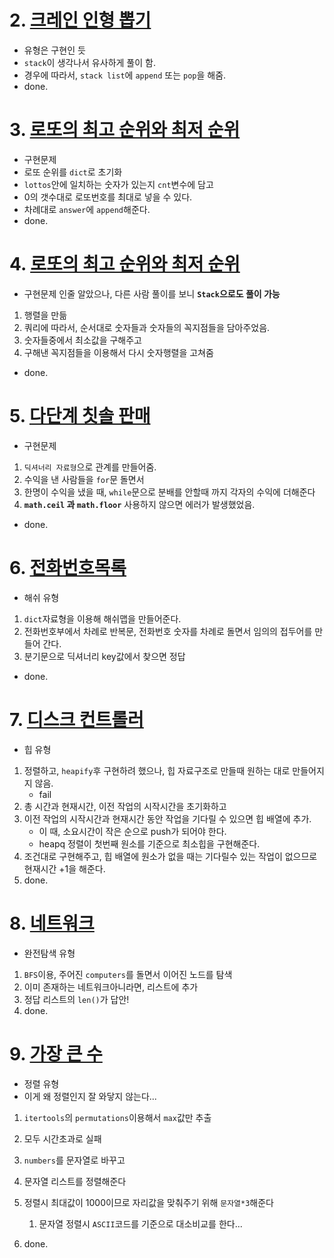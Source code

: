 # 2. <a href="https://school.programmers.co.kr/learn/courses/30/lessons/64061">크레인 인형 뽑기</a>
- 유형은 구현인 듯
- `stack`이 생각나서 유사하게 풀이 함.
- 경우에 따라서, `stack list`에 `append` 또는 `pop`을 해줌.
- done.

# 3. <a href="https://school.programmers.co.kr/learn/courses/30/lessons/64061">로또의 최고 순위와 최저 순위</a>
- 구현문제
- 로또 순위를 `dict`로 초기화
- `lottos`안에 일치하는 숫자가 있는지 `cnt`변수에 담고
- 0의 갯수대로 로또번호를 최대로 넣을 수 있다.
- 차례대로 `answer`에 `append`해준다.
- done.

# 4. <a href="https://school.programmers.co.kr/learn/courses/30/lessons/64061">로또의 최고 순위와 최저 순위</a>
- 구현문제 인줄 알았으나, 다른 사람 풀이를 보니 **`Stack`으로도 풀이 가능**
1. 행렬을 만듦
2. 쿼리에 따라서, 순서대로 숫자들과 숫자들의 꼭지점들을 담아주었음.
3. 숫자들중에서 최소값을 구해주고
4. 구해낸 꼭지점들을 이용해서 다시 숫자행렬을 고쳐줌
- done.

# 5. <a href="https://school.programmers.co.kr/learn/courses/30/lessons/77486">다단계 칫솔 판매</a>
- 구현문제
1. `딕셔너리 자료형`으로 관계를 만들어줌.
2. 수익을 낸 사람들을 `for`문 돌면서
3. 한명이 수익을 냈을 때, `while`문으로 분배를 안할때 까지 각자의 수익에 더해준다
4. **`math.ceil` 과 `math.floor`** 사용하지 않으면 에러가 발생했었음.
- done.

# 6. <a href="https://school.programmers.co.kr/learn/courses/30/lessons/42577">전화번호목록</a>
- 해쉬 유형
1. `dict`자료형을 이용해 해쉬맵을 만들어준다.
2. 전화번호부에서 차례로 반복문, 전화번호 숫자를 차례로 돌면서 임의의 접두어를 만들어 간다.
3. 분기문으로 딕셔너리 key값에서 찾으면 정답
- done.
  
# 7. <a href="https://school.programmers.co.kr/learn/courses/30/lessons/42627">디스크 컨트롤러</a>
- 힙 유형
1. 정렬하고, `heapify`후 구현하려 했으나, 힙 자료구조로 만들때 원하는 대로 만들어지지 않음.
   - fail
2. 총 시간과 현재시간, 이전 작업의 시작시간을 초기화하고
3. 이전 작업의 시작시간과 현재시간 동안 작업을 기다릴 수 있으면 힙 배열에 추가.
   - 이 때, 소요시간이 작은 순으로 push가 되어야 한다.
   - heapq 정렬이 첫번째 원소를 기준으로 최소힙을 구현해준다.
4. 조건대로 구현해주고, 힙 배열에 원소가 없을 때는 기다릴수 있는 작업이 없으므로 현재시간 +1을 해준다.
5. done.

# 8. <a href="https://school.programmers.co.kr/learn/courses/30/lessons/43162">네트워크</a>
- 완전탐색 유형
1. `BFS`이용, 주어진 `computers`를 돌면서 이어진 노드를 탐색
2. 이미 존재하는 네트워크아니라면, 리스트에 추가
3. 정답 리스트의 `len()`가 답안!
4. done.

# 9. <a href="https://school.programmers.co.kr/learn/courses/30/lessons/42746">가장 큰 수</a>
- 정렬 유형
- 이게 왜 정렬인지 잘 와닿지 않는다...
1. `itertools`의 `permutations`이용해서 `max`값만 추출
2. 모두 시간초과로 실패

1. `numbers`를 문자열로 바꾸고
2. 문자열 리스트를 정렬해준다
3. 정렬시 최대값이 1000이므로 자리값을 맞춰주기 위해 `문자열*3`해준다
   1. 문자열 정렬시 `ASCII`코드를 기준으로 대소비교를 한다...
4. done.


